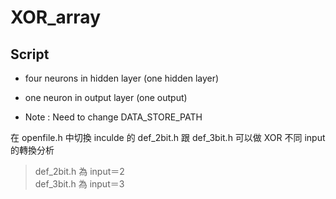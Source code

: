 # XOR_array

## Script

* four neurons in hidden layer (one hidden layer)
* one  neuron in output layer (one output)

* Note : Need to change DATA_STORE_PATH 

在 openfile.h 中切換 inculde 的 def_2bit.h 跟 def_3bit.h 可以做 XOR 不同 input 的轉換分析
  > def_2bit.h 為 input＝2 <br />
  > def_3bit.h 為 input＝3
